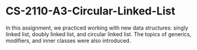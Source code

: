 # CS-2110-A3-Circular-Linked-List

In this assignment, we practiced working with new data structures: singly linked list, doubly linked list, and circular linked list. The topics of generics, modifiers, and inner classes were also introduced.

